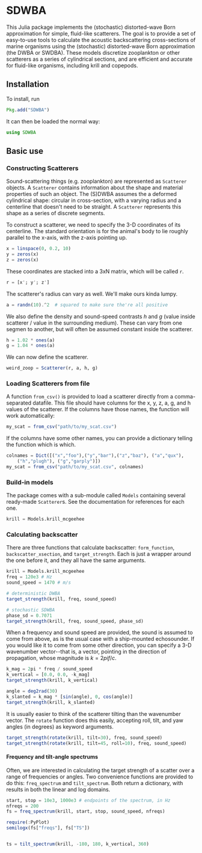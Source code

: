 # SDWBA

This Julia package implements the (stochastic) distorted-wave Born approximation for simple, fluid-like scatterers. The goal is to provide a set of easy-to-use tools to calculate the acoustic backscattering cross-sections of marine organisms using the (stochastic) distorted-wave Born approximation (the DWBA or SWDBA). These models discretize zooplankton or other scatterers as a series of cylindrical sections, and are efficient and accurate for fluid-like organisms, including krill and copepods.

## Installation
To install, run

```julia
Pkg.add("SDWBA")
```

It can then be loaded the normal way:

```julia
using SDWBA
```

## Basic use

### Constructing Scatterers

Sound-scattering things (e.g. zooplankton) are represented as `Scatterer` objects.  A `Scatterer` contains information about the shape and material properties of such an object.  The (S)DWBA assumes the a deformed cylindrical shape: circular in cross-section, with a varying radius and a centerline that doesn't need to be straight.  A `Scatterer` represents this shape as a series of discrete segments.

To construct a scatterer, we need to specify the 3-D coordinates of its centerline.  The standard orientation is for the animal's body to lie roughly parallel to the x-axis, with the z-axis pointing up.

```julia
x = linspace(0, 0.2, 10)
y = zeros(x)
z = zeros(x)
```

These coordinates are stacked into a 3xN matrix, which will be called `r`.

```julia
r = [x'; y'; z']
```

The scatterer's radius can vary as well.  We'll make ours kinda lumpy.

```julia
a = randn(10).^2  # squared to make sure the're all positive
```

We also define the density and sound-speed contrasts *h* and *g* (value inside scatterer / value in the surrounding medium).  These can vary from one segmen to another, but will often be assumed constant inside the scatterer.

```julia
h = 1.02 * ones(a)
g = 1.04 * ones(a)
```

We can now define the scatterer.

```Julia
weird_zoop = Scatterer(r, a, h, g)
```

### Loading Scatterers from file

A function `from_csv()` is provided to load a scatterer directly from a comma-separated datafile.  This file should have columns for the x, y, z, a, g, and h values of the scatterer.  If the columns have those names, the function will work automatically:

```julia
my_scat = from_csv("path/to/my_scat.csv")
```

If the columns have some other names, you can provide a dictionary telling the function which is which.

```julia
colnames = Dict([("x","foo"),("y","bar"),("z","baz"), ("a","qux"),
	("h","plugh"), ("g","garply")])
my_scat = from_csv("path/to/my_scat.csv", colnames)

```

### Build-in models

The package comes with a sub-module called `Models` containing several ready-made `Scatterer`s.  See the documentation for references for each one.

```julia
krill = Models.krill_mcgeehee
```


### Calculating backscatter

There are three functions that calculate backscatter: `form_function`, `backscatter_xsection`, and `target_strength`.  Each is just a wrapper around the one before it, and they all have the same arguments.

```julia
krill = Models.krill_mcgeehee
freq = 120e3 # Hz
sound_speed = 1470 # m/s

# deterministic DWBA
target_strength(krill, freq, sound_speed)

# stochastic SDWBA
phase_sd = 0.7071
target_strength(krill, freq, sound_speed, phase_sd)
```

When a frequency and sound speed are provided, the sound is assumed to come from above, as is the usual case with a ship-mounted echosounder.  If you would like it to come from some other direction, you can specify a 3-D wavenumber vector--that is, a vector, pointing in the direction of propagation, whose magnitude is $k = 2 pi f / c$.

```julia
k_mag = 2pi * freq / sound_speed
k_vertical = [0.0, 0.0, -k_mag]
target_strength(krill, k_vertical)

angle = deg2rad(30)
k_slanted = k_mag * [sin(angle), 0, cos(angle)]
target_strength(krill, k_slanted)
```

It is usually easier to think of the scatterer tilting than the wavenumber vector.  The `rotate` function does this easily, accepting roll, tilt, and yaw angles (in degrees) as keyword arguments.

```julia
target_strength(rotate(krill, tilt=30), freq, sound_speed)
target_strength(rotate(krill, tilt=45, roll=10), freq, sound_speed)
```

#### Frequency and tilt-angle spectrums

Often, we are interested in calculating the target strength of a scatter over a range of frequencies or angles.  Two convenience functions are provided to do this: `freq_spectrum` and `tilt_spectrum`.  Both return a dictionary, with results in both the linear and log domains.


```julia
start, stop = 10e3, 1000e3 # endpoints of the spectrum, in Hz
nfreqs = 200
fs = freq_spectrum(krill, start, stop, sound_speed, nfreqs)

require(:PyPlot)
semilogx(fs["freqs"], fs["TS"])


ts = tilt_spectrum(krill, -180, 180, k_vertical, 360)

```